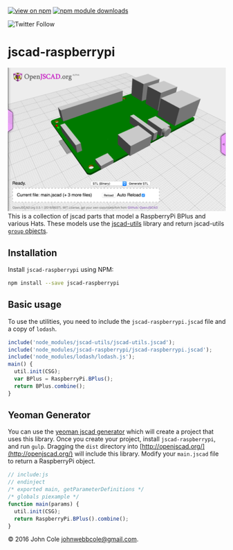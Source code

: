 [![view on npm](http://img.shields.io/npm/v/jscad-raspberrypi.svg)](https://www.npmjs.org/package/jscad-raspberrypi) [![npm module downloads](http://img.shields.io/npm/dt/jscad-raspberrypi.svg)](https://www.npmjs.org/package/jscad-raspberrypi)

![Twitter Follow](https://img.shields.io/twitter/follow/johnwebbcole?label=Follow&style=social)

# jscad-raspberrypi

![bplus example](./docs/images/bplus.png)
This is a collection of jscad parts that model a RaspberryPi BPlus and various Hats. These models use the [jscad-utils](https://github.com/johnwebbcole/jscad-utils) library and return jscad-utils [`group` objects](https://github.com/johnwebbcole/jscad-utils#utilgroupnames-objects--object).

## Installation

Install `jscad-raspberrypi` using NPM:

```bash
npm install --save jscad-raspberrypi
```

## Basic usage

To use the utilities, you need to include the `jscad-raspberrypi.jscad` file and a copy of `lodash`.

```javascript
include('node_modules/jscad-utils/jscad-utils.jscad');
include('node_modules/jscad-raspberrypi/jscad-raspberrypi.jscad');
include('node_modules/lodash/lodash.js');
main() {
  util.init(CSG);
  var BPlus = RaspberryPi.BPlus();
  return BPlus.combine();
}
```

## Yeoman Generator

You can use the [yeoman jscad generator](https://www.npmjs.com/package/generator-jscad) which will create a project that uses this library.
Once you create your project, install `jscad-raspberrypi`, and run `gulp`. Dragging the `dist` directory into [http://openjscad.org/](http://openjscad.org/) will include this library.
Modify your `main.jscad` file to return a RaspberryPi object.

```javascript
// include:js
// endinject
/* exported main, getParameterDefinitions */
/* globals piexample */
function main(params) {
  util.init(CSG);
  return RaspberryPi.BPlus().combine();
}
```

&copy; 2016 John Cole <johnwebbcole@gmail.com>.
